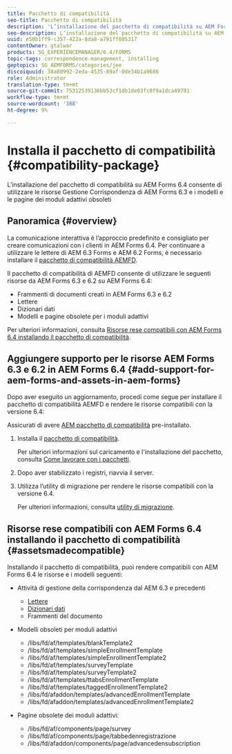 ```yaml
---
title: Pacchetto di compatibilità
seo-title: Pacchetto di compatibilità
description: 'L’installazione del pacchetto di compatibilità su AEM Forms 6.4 consente di utilizzare le risorse Gestione Corrispondenza di AEM Forms 6.3 e i modelli e le pagine dei moduli adattivi obsoleti '
seo-description: L’installazione del pacchetto di compatibilità su AEM Forms 6.4 consente di utilizzare le risorse Gestione Corrispondenza di AEM Forms 6.3 e i modelli e le pagine dei moduli adattivi obsoleti
uuid: e50b1ff9-c357-422a-8da8-a791ff805317
contentOwner: gtalwar
products: SG_EXPERIENCEMANAGER/6.4/FORMS
topic-tags: correspondence-management, installing
geptopics: SG_AEMFORMS/categories/jee
discoiquuid: 38a80992-2eda-4535-89af-0de34b1a9686
role: Administrator
translation-type: tm+mt
source-git-commit: 75312539136bb53cf1db1de03fc0f9a1dca49791
workflow-type: tm+mt
source-wordcount: '388'
ht-degree: 9%

---
```



# Installa il pacchetto di compatibilità {#compatibility-package}

L’installazione del pacchetto di compatibilità su AEM Forms 6.4 consente di utilizzare le risorse Gestione Corrispondenza di AEM Forms 6.3 e i modelli e le pagine dei moduli adattivi obsoleti

## Panoramica {#overview}

La comunicazione interattiva è l’approccio predefinito e consigliato per creare comunicazioni con i clienti in AEM Forms 6.4. Per continuare a utilizzare le lettere di AEM 6.3 Forms e AEM 6.2 Forms, è necessario installare il [pacchetto di compatibilità AEMFD](https://www.adobeaemcloud.com/content/marketplace/marketplaceProxy.html?packagePath=/content/companies/public/adobe/packages/cq640/fd/AEM-FORMS-6.4-COMPAT).

Il pacchetto di compatibilità di AEMFD consente di utilizzare le seguenti risorse da AEM Forms 6.3 e 6.2 su AEM Forms 6.4:

* Frammenti di documenti creati in AEM Forms 6.3 e 6.2
* Lettere
* Dizionari dati
* Modelli e pagine obsolete per i moduli adattivi

Per ulteriori informazioni, consulta [Risorse rese compatibili con AEM Forms 6.4 installando il pacchetto di compatibilità](/help/forms/using/compatibility-package.md#assetsmadecompatible).

## Aggiungere supporto per le risorse AEM Forms 6.3 e 6.2 in AEM Forms 6.4 {#add-support-for-aem-forms-and-assets-in-aem-forms}

Dopo aver eseguito un aggiornamento, procedi come segue per installare il pacchetto di compatibilità AEMFD e rendere le risorse compatibili con la versione 6.4:

Assicurati di avere [AEM pacchetto di compatibilità](/help/sites-deploying/backward-compatibility.md) pre-installato.

1. Installa il [pacchetto di compatibilità](https://www.adobeaemcloud.com/content/marketplace/marketplaceProxy.html?packagePath=/content/companies/public/adobe/packages/cq640/fd/AEM-FORMS-6.4-COMPAT).

   Per ulteriori informazioni sul caricamento e l&#39;installazione del pacchetto, consulta [Come lavorare con i pacchetti](/help/sites-administering/package-manager.md).

1. Dopo aver stabilizzato i registri, riavvia il server.
1. Utilizza l’utility di migrazione per rendere le risorse compatibili con la versione 6.4.

   Per ulteriori informazioni, consulta [utility di migrazione](/help/forms/using/migration-utility.md).

## Risorse rese compatibili con AEM Forms 6.4 installando il pacchetto di compatibilità {#assetsmadecompatible}

Installando il pacchetto di compatibilità, puoi rendere compatibili con AEM Forms 6.4 le risorse e i modelli seguenti:

* Attività di gestione della corrispondenza dal AEM 6.3 e precedenti

   * [Lettere](/help/forms/using/create-letter.md)
   * [Dizionari dati](/help/forms/using/data-dictionary.md)
   * Frammenti del documento

* Modelli obsoleti per moduli adattivi

   * /libs/fd/af/templates/blankTemplate2
   * /libs/fd/af/templates/simpleEnrollmentTemplate
   * /libs/fd/af/templates/simpleEnrollmentTemplate2
   * /libs/fd/af/templates/surveyTemplate
   * /libs/fd/af/templates/surveyTemplate2
   * /libs/fd/af/templates/ttabsEnrollmentTemplate
   * /libs/fd/af/templates/taggedEnrollmentTemplate2
   * /libs/fd/afaddon/templates/advancedEnrollmentTemplate
   * /libs/fd/afaddon/templates/advancedEnrollmentTemplate2

* Pagine obsolete dei moduli adattivi:

   * /libs/fd/af/components/page/survey
   * /libs/fd/af/components/page/tabbedenregistrazione
   * /libs/fd/afaddon/components/page/advancedensubscription

